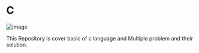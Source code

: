 # C

![image](https://github.com/user-attachments/assets/dbb6c0fe-d3a4-424b-acbe-e6007d7d7d47)


This Repository is cover basic of c language and Multiple problem and their solution.
